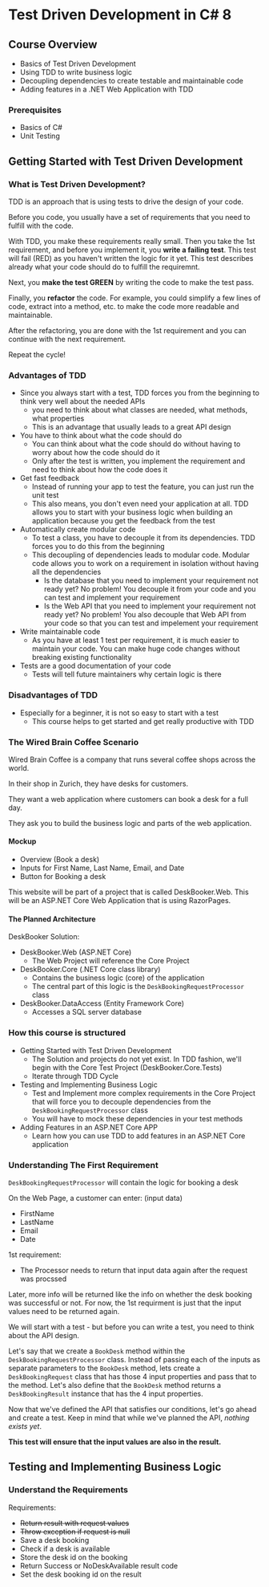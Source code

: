 # Test Driven Development in C# 8

## Course Overview

- Basics of Test Driven Development
- Using TDD to write business logic
- Decoupling dependencies to create testable and maintainable code
- Adding features in a .NET Web Application with TDD

### Prerequisites

- Basics of C#
- Unit Testing

## Getting Started with Test Driven Development

### What is Test Driven Development?

TDD is an approach that is using tests to drive the design of your code.

Before you code, you usually have a set of requirements that you need to fulfill with the code.

With TDD, you make these requirements really small. Then you take the 1st requirement, and before you implement it, you **write a failing test**. This test will fail (RED) as you haven't written the logic for it yet. This test describes already what your code should do to fulfill the requiremnt.

Next, you **make the test GREEN** by writing the code to make the test pass.

Finally, you **refactor** the code. For example, you could simplify a few lines of code, extract into a method, etc. to make the code more readable and maintainable.

After the refactoring, you are done with the 1st requirement and you can continue with the next requirement.

Repeat the cycle!

### Advantages of TDD

- Since you always start with a test, TDD forces you from the beginning to think very well about the needed APIs
  - you need to think about what classes are needed, what methods, what properties
  - This is an advantage that usually leads to a great API design
- You have to think about what the code should do
  - You can think about what the code should do without having to worry about how the code should do it
  - Only after the test is written, you implement the requirement and need to think about how the code does it
- Get fast feedback
  - Instead of running your app to test the feature, you can just run the unit test
  - This also means, you don't even need your application at all. TDD allows you to start with your business logic when building an application because you get the feedback from the test
- Automatically create modular code
  - To test a class, you have to decouple it from its dependencies. TDD forces you to do this from the beginning
  - This decoupling of dependencies leads to modular code. Modular code allows you to work on a requirement in isolation without having all the dependencies
    - Is the database that you need to implement your requirement not ready yet? No problem! You decouple it from your code and you can test and implement your requirement
    - Is the Web API that you need to implement your requirement not ready yet? No problem! You also decouple that Web API from your code so that you can test and impelement your requirement
- Write maintainable code
  - As you have at least 1 test per requirement, it is much easier to maintain your code. You can make huge code changes without breaking existing functionality
- Tests are a good documentation of your code
  - Tests will tell future maintainers why certain logic is there

### Disadvantages of TDD

- Especially for a beginner, it is not so easy to start with a test
  - This course helps to get started and get really productive with TDD

### The Wired Brain Coffee Scenario

Wired Brain Coffee is a company that runs several coffee shops across the world.

In their shop in Zurich, they have desks for customers.

They want a web application where customers can book a desk for a full day.

They ask you to build the business logic and parts of the web application.

#### Mockup

- Overview (Book a desk)
- Inputs for First Name, Last Name, Email, and Date
- Button for Booking a desk

This website will be part of a project that is called DeskBooker.Web. This will be an ASP.NET Core Web Application that is using RazorPages.

#### The Planned Architecture

DeskBooker Solution:

- DeskBooker.Web (ASP.NET Core)
  - The Web Project will reference the Core Project
- DeskBooker.Core (.NET Core class library)
  - Contains the business logic (core) of the application
  - The central part of this logic is the `DeskBookingRequestProcessor` class
- DeskBooker.DataAccess (Entity Framework Core)
  - Accesses a SQL server database

### How this course is structured

- Getting Started with Test Driven Development
  - The Solution and projects do not yet exist. In TDD fashion, we'll begin with the Core Test Project (DeskBooker.Core.Tests)
  - Iterate through TDD Cycle
- Testing and Implementing Business Logic
  - Test and Implement more complex requirements in the Core Project that will force you to decouple dependencies from the `DeskBookingRequestProcessor` class
  - You will have to mock these dependencies in your test methods
- Adding Features in an ASP.NET Core APP
  - Learn how you can use TDD to add features in an ASP.NET Core application

### Understanding The First Requirement

`DeskBookingRequestProcessor` will contain the logic for booking a desk

On the Web Page, a customer can enter: (input data)

- FirstName
- LastName
- Email
- Date

1st requirement:

- The Processor needs to return that input data again after the request was procssed

Later, more info will be returned like the info on whether the desk booking was successful or not. For now, the 1st requirment is just that the input values need to be returned again.

We will start with a test - but before you can write a test, you need to think about the API design.

Let's say that we create a `BookDesk` method within the `DeskBookingRequestProcessor` class. Instead of passing each of the inputs as separate parameters to the `BookDesk` method, lets create a `DeskBookingRequest` class that has those 4 input properties and pass that to the method. Let's also define that the `BookDesk` method returns a `DeskBookingResult` instance that has the 4 input properties.

Now that we've defined the API that satisfies our conditions, let's go ahead and create a test. Keep in mind that while we've planned the API, *nothing exists yet*.

**This test will ensure that the input values are also in the result.**

## Testing and Implementing Business Logic

### Understand the Requirements

Requirements:

- ~~Return result with request values~~
- ~~Throw exception if request is null~~
- Save a desk booking
- Check if a desk is available
- Store the desk id on the booking
- Return Success or NoDeskAvailable result code
- Set the desk booking id on the result
